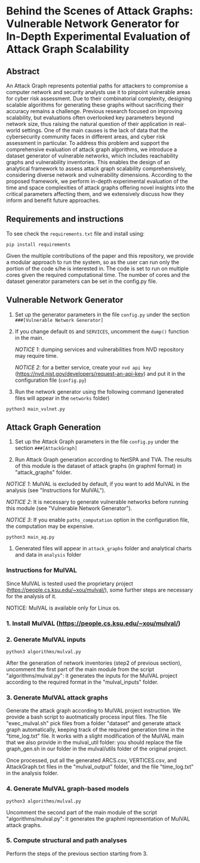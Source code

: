 # Behind the Scenes of Attack Graphs: Vulnerable Network Generator for In-Depth Experimental Evaluation of Attack Graph Scalability

## Abstract

An Attack Graph represents potential paths for attackers to compromise a computer network and security analysts use it to pinpoint vulnerable areas for cyber risk assessment.
Due to their combinatorial complexity, designing scalable algorithms for generating these graphs without sacrificing their accuracy remains a challenge.
Previous research focused on improving scalability, but evaluations often overlooked key parameters beyond network size, thus raising the natural question of their application in real-world settings.
One of the main causes is the lack of data that the cybersecurity community faces in different areas, and cyber risk assessment in particular.
To address this problem and support the comprehensive evaluation of attack graph algorithms, we introduce a dataset generator of vulnerable networks, which includes reachability graphs and vulnerability inventories.
This enables the design of an analytical framework to assess attack graph scalability comprehensively, considering diverse network and vulnerability dimensions.
According to the proposed framework, we perform in-depth experimental evaluation of the time and space complexities of attack graphs offering novel insights into the critical parameters affecting them, and we extensively discuss how they inform and benefit future approaches.

## Requirements and instructions

To see check the `requirements.txt` file and install using:

```
pip install requirements
```

Given the multiple contributions of the paper and this repository, we provide a modular approach to run the system, so as the user can run only the portion of the code s/he is interested in.
The code is set to run on multiple cores given the required computational time. The number of cores and the dataset generator parameters can be set in the config.py file.

## Vulnerable Network Generator

1. Set up the generator parameters in the file `config.py` under the section `###[Vulnerable Network Generator]`

1. If you change default `OS` and `SERVICES`, uncomment the `dump()` function in the main.

   _NOTICE 1_: dumping services and vulnerabilities from NVD repository may require time.

   _NOTICE 2_: for a better service, create your `nvd api key` (https://nvd.nist.gov/developers/request-an-api-key) and put it in the configuration file (`config.py`)

1. Run the network generator using the following command (generated files will appear in the `networks` folder)

```
python3 main_vulnet.py
```

## Attack Graph Generation

1. Set up the Attack Graph parameters in the file `config.py` under the section `###[AttackGraph]`

1. Run Attack Graph generation according to NetSPA and TVA. The results of this module is the dataset of attack graphs (in graphml format) in "attack_graphs" folder.

_NOTICE 1_: MulVAL is excluded by default, if you want to add MulVAL in the analysis (see "Instructions for MulVAL").

_NOTICE 2_: It is necessary to generate vulnerable networks before running this module (see "Vulnerable Network Generator").

_NOTICE 3_: If you enable `paths_computation` option in the configuration file, the computation may be expensive.

```
python3 main_ag.py
```

1. Generated files will appear in `attack_graphs` folder and analytical charts and data in `analysis` folder

### Instructions for MulVAL

Since MulVAL is tested used the proprietary project (https://people.cs.ksu.edu/~xou/mulval/), some further steps are necessary for the analysis of it.

NOTICE: MulVAL is available only for Linux os.

### 1. Install MulVAL (https://people.cs.ksu.edu/~xou/mulval/)

### 2. Generate MulVAL inputs

```
python3 algorithms/mulval.py
```

After the generation of network inventories (step2 of previous section), uncomment the first part of the main module from the script "algorithms/mulval.py": it generates the inputs for the MulVAL project according to the required format in the "mulval_inputs" folder.

### 3. Generate MulVAL attack graphs

Generate the attack graph according to MulVAL project instruction. We provide a bash script to auotmatically process input files. The file "exec_mulval.sh" pick files from a folder "dataset" and generate attack graph automatically, keeping track of the required generation time in the "time_log.txt" file. It works with a slight modification of the MulVAL main that we also provide in the mulval_util folder: you should replace the file graph_gen.sh in our folder in the mulval/utils folder of the original project.

Once processed, put all the generated ARCS.csv, VERTICES.csv, and AttackGraph.txt files in the "mulval_output" folder, and the file "time_log.txt" in the analysis folder.

### 4. Generate MulVAL graph-based models

```
python3 algorithms/mulval.py
```

Uncomment the second part of the main module of the script "algorithms/mulval.py": it generates the graphml representation of MulVAL attack graphs.

### 5. Compute structural and path analyses

Perform the steps of the previous section starting from 3.

